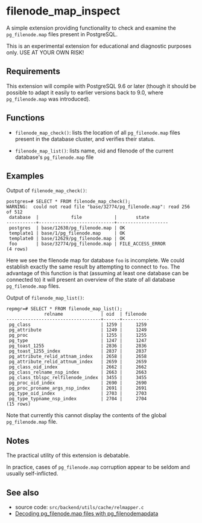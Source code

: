 filenode_map_inspect
====================

A simple extension providing functionality to check and examine
the `pg_filenode.map` files present in PostgreSQL.

This is an experimental extension for educational and diagnostic purposes only.
USE AT YOUR OWN RISK!

Requirements
------------

This extension will compile with PostgreSQL 9.6 or later (though
it should be possible to adapt it easily to earlier versions back
to 9.0, where `pg_filenode.map` was introduced).

Functions
---------

 - `filenode_map_check()`: lists the location of all `pg_filenode.map` files
      present in the database cluster, and verifies their status.

 - `filenode_map_list()`:  lists name, oid and filenode of the current database's
      `pg_filenode.map` file

Examples
--------

Output of `filenode_map_check()`:

	postgres=# SELECT * FROM filenode_map_check();
	WARNING:  could not read file "base/32774/pg_filenode.map": read 256 of 512
	 database  |            file            |       state
	-----------+----------------------------+-------------------
	 postgres  | base/12630/pg_filenode.map | OK
	 template1 | base/1/pg_filenode.map     | OK
	 template0 | base/12629/pg_filenode.map | OK
	 foo       | base/32774/pg_filenode.map | FILE_ACCESS_ERROR
	(4 rows)

Here we see the filenode map for database `foo` is incomplete. We could establish
exactly the same result by attempting to connect to `foo`. The advantage of this
function is that (assuming at least one database can be connected to) it will
present an overview of the state of all database `pg_filenode.map` files.

Output of `filenode_map_list()`:

	repmgr=# SELECT * FROM filenode_map_list();
				  relname              | oid  | filenode
	-----------------------------------+------+----------
	 pg_class                          | 1259 |     1259
	 pg_attribute                      | 1249 |     1249
	 pg_proc                           | 1255 |     1255
	 pg_type                           | 1247 |     1247
	 pg_toast_1255                     | 2836 |     2836
	 pg_toast_1255_index               | 2837 |     2837
	 pg_attribute_relid_attnam_index   | 2658 |     2658
	 pg_attribute_relid_attnum_index   | 2659 |     2659
	 pg_class_oid_index                | 2662 |     2662
	 pg_class_relname_nsp_index        | 2663 |     2663
	 pg_class_tblspc_relfilenode_index | 3455 |     3455
	 pg_proc_oid_index                 | 2690 |     2690
	 pg_proc_proname_args_nsp_index    | 2691 |     2691
	 pg_type_oid_index                 | 2703 |     2703
	 pg_type_typname_nsp_index         | 2704 |     2704
	(15 rows)

Note that currently this cannot display the contents of the global `pg_filenode.map`
file.

Notes
-----

The practical utility of this extension is debatable.

In practice, cases of `pg_filenode.map` corruption appear to be seldom
and usually self-inflicted.

See also
--------

 - source code: `src/backend/utils/cache/relmapper.c`
 - [Decoding pg_filenode.map files with pg_filenodemapdata](http://pgeoghegan.blogspot.com/2018/03/decoding-pgfilenodemapdata.html)
